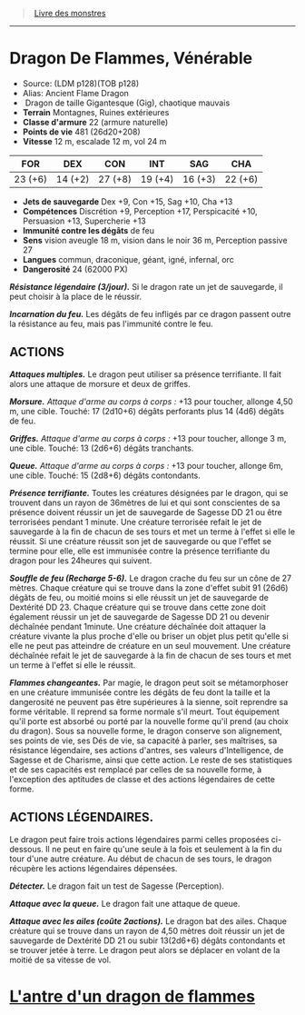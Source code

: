 ﻿> [Livre des monstres](tome_of_beasts.md)

---

# Dragon De Flammes, Vénérable

- Source: (LDM p128)(TOB p128)
- Alias: Ancient Flame Dragon
-  Dragon de taille Gigantesque (Gig), chaotique mauvais
- **Terrain** Montagnes, Ruines extérieures
- **Classe d'armure** 22 (armure naturelle)
- **Points de vie** 481 (26d20+208)
- **Vitesse** 12 m, escalade 12 m, vol 24 m

|FOR|DEX|CON|INT|SAG|CHA|
|---|---|---|---|---|---|
|23 (+6)|14 (+2)|27 (+8)|19 (+4)|16 (+3)|22 (+6)|

- **Jets de sauvegarde** Dex +9, Con +15, Sag +10, Cha +13
- **Compétences** Discrétion +9, Perception +17, Perspicacité +10, Persuasion +13, Supercherie +13
- **Immunité contre les dégâts** de feu
- **Sens** vision aveugle 18 m, vision dans le noir 36 m, Perception passive 27
- **Langues** commun, draconique, géant, igné, infernal, orc
- **Dangerosité** 24 (62000 PX)

**_Résistance légendaire (3/jour)._** Si le dragon rate un jet de sauvegarde, il peut choisir à la place de le réussir.

**_Incarnation du feu._** Les dégâts de feu infligés par ce dragon passent outre la résistance au feu, mais pas l'immunité contre le feu.

## ACTIONS

**_Attaques multiples._** Le dragon peut utiliser sa présence terrifiante. Il fait alors une attaque de morsure et deux de griffes.

**_Morsure._** _Attaque d'arme au corps à corps :_ +13 pour toucher, allonge 4,50 m, une cible. Touché: 17 (2d10+6) dégâts perforants plus 14 (4d6) dégâts de feu.

**_Griffes._** _Attaque d'arme au corps à corps :_ +13 pour toucher, allonge 3 m, une cible. Touché: 13 (2d6+6) dégâts tranchants.

**_Queue._** _Attaque d'arme au corps à corps :_ +13 pour toucher, allonge 6m, une cible. Touché: 15 (2d8+6) dégâts contondants.

**_Présence terrifiante._** Toutes les créatures désignées par le dragon, qui se trouvent dans un rayon de 36mètres de lui et qui sont conscientes de sa présence doivent réussir un jet de sauvegarde de Sagesse DD 21 ou être terrorisées pendant 1 minute. Une créature terrorisée refait le jet de sauvegarde à la fin de chacun de ses tours et met un terme à l'effet si elle le réussit. Si une créature réussit son jet de sauvegarde ou que l'effet se termine pour elle, elle est immunisée contre la présence terrifiante du dragon pour les 24heures qui suivent.

**_Souffle de feu (Recharge 5-6)._** Le dragon crache du feu sur un cône de 27 mètres. Chaque créature qui se trouve dans la zone d'effet subit 91 (26d6) dégâts de feu, ou moitié moins si elle réussit un jet de sauvegarde de Dextérité DD 23. Chaque créature qui se trouve dans cette zone doit également réussir un jet de sauvegarde de Sagesse DD 21 ou devenir déchaînée pendant 1minute. Une créature déchaînée doit attaquer la créature vivante la plus proche d'elle ou briser un objet plus petit qu'elle si elle ne peut pas atteindre de créature en un seul mouvement. Une créature déchaînée refait le jet de sauvegarde à la fin de chacun de ses tours et met un terme à l'effet si elle le réussit.

**_Flammes changeantes._** Par magie, le dragon peut soit se métamorphoser en une créature immunisée contre les dégâts de feu dont la taille et la dangerosité ne peuvent pas être supérieures à la sienne, soit reprendre sa forme véritable. Il reprend sa forme normale s'il meurt. Tout équipement qu'il porte est absorbé ou porté par la nouvelle forme qu'il prend (au choix du dragon). Sous sa nouvelle forme, le dragon conserve son alignement, ses points de vie, ses Dés de vie, sa capacité à parler, ses maîtrises, sa résistance légendaire, ses actions d'antres, ses valeurs d'Intelligence, de Sagesse et de Charisme, ainsi que cette action. Le reste de ses statistiques et de ses capacités est remplacé par celles de sa nouvelle forme, à l'exception des aptitudes de classe et des actions légendaires de cette forme.

## ACTIONS LÉGENDAIRES.

Le dragon peut faire trois actions légendaires parmi celles proposées ci-dessous. Il ne peut en faire qu'une seule à la fois et seulement à la fin du tour d'une autre créature. Au début de chacun de ses tours, le dragon récupère les actions légendaires dépensées.

**_Détecter._** Le dragon fait un test de Sagesse (Perception).

**_Attaque avec la queue._** Le dragon fait une attaque de queue.

**_Attaque avec les ailes (coûte 2actions)._** Le dragon bat des ailes. Chaque créature qui se trouve dans un rayon de 4,50 mètres doit réussir un jet de sauvegarde de Dextérité DD 21 ou subir 13(2d6+6) dégâts contondants et se trouver jetée à terre. Le dragon peut alors se déplacer en volant de la moitié de sa vitesse de vol.

# [L'antre d'un dragon de flammes](tome_of_beasts_lantre_dun_dragon_de_flammes.md)

